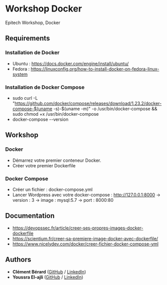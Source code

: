 # Workshop Docker
Epitech Workshop, Docker

## Requirements
### Installation de Docker
* Ubuntu : https://docs.docker.com/engine/install/ubuntu/
* Fedora : https://linuxconfig.org/how-to-install-docker-on-fedora-linux-system

### Installation de Docker Compose
* sudo curl -L "https://github.com/docker/compose/releases/download/1.23.2/docker-compose-$(uname -s)-$(uname -m)" -o /usr/bin/docker-compose && sudo chmod +x /usr/bin/docker-compose
* docker-compose --version

## Workshop
### Docker
* Démarrez votre premier conteneur Docker.
* Créer votre premier Dockerfile
### Docker Compose
* Créer un fichier : docker-compose.yml
* Lancer Wordpress avec votre docker-compose : http://127.0.0.1:8000
-> version : 3
-> image : mysql:5.7
-> port : 8000:80

## Documentation
* https://devopssec.fr/article/creer-ses-propres-images-docker-dockerfile
* https://scientium.fr/creer-sa-premiere-image-docker-avec-dockerfile/
* https://www.nicelydev.com/docker/creer-fichier-docker-compose-yml

## Authors

* **Clément Bérard** ([GitHub](https://github.com/Twisterrr) / [LinkedIn](https://www.linkedin.com/in/clementberard/))
* **Youssra El-ajli** ([GitHub](https://github.com/kurepu06) / [LinkedIn](https://www.linkedin.com/in/youssra-el-ajli/))
